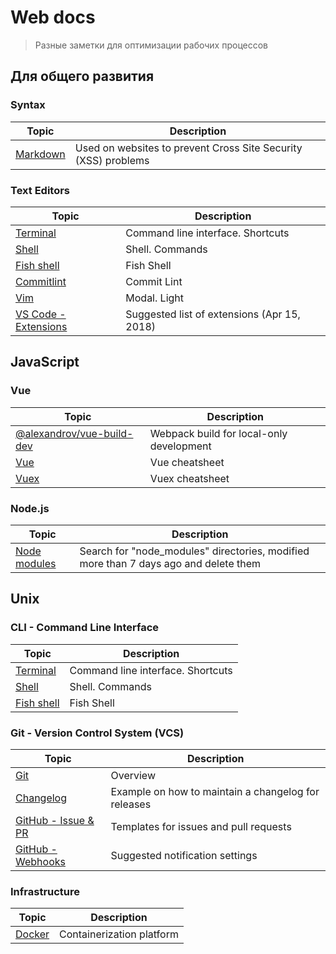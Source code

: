 # Web docs

> Разные заметки для оптимизации рабочих процессов

## Для общего развития

### Syntax

| Topic     | Description |
|---|---|
|[Markdown](/_beginner/syntax/markdown.md)| Used on websites to prevent Cross Site Security (XSS) problems

### Text Editors

| Topic     | Description |
|---|---|
|[Terminal](https://github.com/OlzhasAlexandrov/cheatsheets/blob/master/unix/terminal.md)| Command line interface. Shortcuts|
|[Shell](https://github.com/OlzhasAlexandrov/cheatsheets/blob/master/unix/shell.md)| Shell. Commands|
|[Fish shell](https://github.com/OlzhasAlexandrov/cheatsheets/blob/master/unix/fish.md)| Fish Shell|
|[Commitlint](https://github.com/OlzhasAlexandrov/cheatsheets/blob/master/unix/commitlint.md) | Commit Lint |
|[Vim](/_beginner/text-editors/vim/vim.md)| Modal. Light |
|[VS Code - Extensions](/_beginner/text-editors/vscode/config/miramaxed_extensions.list)| Suggested list of extensions (Apr 15, 2018) |

## JavaScript

### Vue

| Topic  | Description |
|---|---|
|[@alexandrov/vue-build-dev](/javascript/vue/vue-build-dev.md)| Webpack build for local-only development |
|[Vue](https://vuejs-tips.github.io/cheatsheet/)| Vue cheatsheet |
|[Vuex](https://vuejs-tips.github.io/vuex-cheatsheet/)| Vuex cheatsheet |

### Node.js

| Topic  | Description |
|---|---|
|[Node modules](/javascript/node/old-modules-removal.md)| Search for "node_modules" directories, modified more than 7 days ago and delete them|

## Unix

### CLI - Command Line Interface

| Topic     | Description |
|---|---|
|[Terminal](/unix/cli/terminal.md)| Command line interface. Shortcuts|
|[Shell](/unix/cli/shell/shell.md)| Shell. Commands|
|[Fish shell](/unix/cli/fish.md)| Fish Shell|

### Git - Version Control System (VCS)

| Topic     | Description |
|---|---|
|[Git](/unix/git/overview.md)| Overview |
|[Changelog](/unix/git/CHANGELOG.md)| Example on how to maintain a changelog for releases |
|[GitHub - Issue & PR](/unix/git/github/templates/readme.md)| Templates for issues and pull requests|
|[GitHub - Webhooks](/unix/git/github/webhook-settings.png)| Suggested notification settings |

### Infrastructure

| Topic     | Description |
|---|---|
|[Docker](/unix/infrastructure/docker.md)| Containerization platform|
